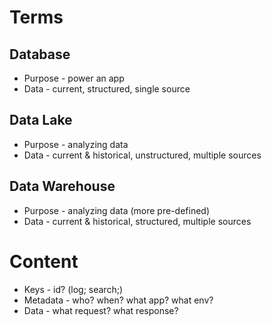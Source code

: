 <!-- Data -->

# Terms

## Database

* Purpose - power an app
* Data - current, structured, single source

## Data Lake

* Purpose - analyzing data
* Data - current & historical, unstructured, multiple sources

## Data Warehouse

* Purpose - analyzing data (more pre-defined)
* Data - current & historical, structured, multiple sources

# Content

* Keys - id? (log; search;)
* Metadata - who? when? what app? what env?
* Data - what request? what response?
